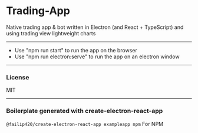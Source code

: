 # Trading-App

Native trading app & bot written in Electron (and React + TypeScript) and using trading view lightweight charts

---

-   Use "npm run start" to run the app on the browser
-   Use "npm run electron:serve" to run the app on an electron window

---

### License

MIT

---

### Boilerplate generated with create-electron-react-app

`@failip420/create-electron-react-app exampleapp npm`
For NPM
